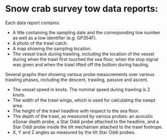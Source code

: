 # Snow crab survey tow data reports:

Each data report contains:

- A title containing the sampling date and the corresponding tow number as well as a tow identifier (e.g. GP354F). 
- A photo of the trawl catch.
- A map showing the sampling location.
- The vessel track during trawling, including the location of the vessel during when the trawl first touched the sea floor, when the stop signal was given and when the trawl lifted off the bottom during hauling.

Several graphs then showing various probe measurements over various trawling phases, including the descent, trawling, passive and ascent.
- The vessel speed in knots. The nominal speed during trawling is 2 knots.
- The width of the trawl wings, which is used for calculating the swept area.
- The height of the trawl headline with respect to the sea floor.
- The depth of the trawl, as measured by various probes: an acoustic eSonar depth probe, a Star Oddi probe attached to the headline, and a Star Oddi probe inside the tilt mechanism attached to the trawl footrope.
- X, Y and Z angles as measured by the tilt Star Oddi probes.

